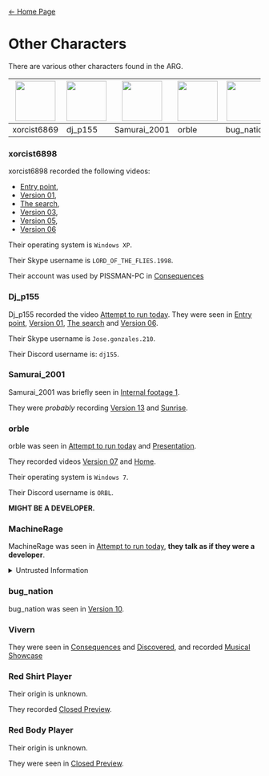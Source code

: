 [← Home Page](../README.md)

# Other Characters
There are various other characters found in the ARG.

| <img src="https://lh6.googleusercontent.com/2nMnHlIHQJklXsjbqo9vnvsds1xNRWG0_OvEwx4zRzQ2MPUeU76UrDUbdHxz0lgZAjjRou5O7U_J6M0lho8S-XhiB0Bt1F338UCYhvfVHpo1v7ZO2chHlUYb7I-24uv3tyPcC-k4lw3aJka9ynG7" width="80"> | <img src="https://lh6.googleusercontent.com/WxrXMy01ehB1EyR646As40gaCf8Ya3YvaYILgQMg70PNCQ1U8fQnzeZR_DL-LN6VQUC77KhjwNX7wrt3IbKR2NBvxgBw6XG8mzsBTycJjcrt_wG7gzhoEAoaFeOAd6EABHaJPXGvftp2h5VtJpm1" width="80"> | <img src="https://lh3.googleusercontent.com/A9wOZprfWQsHE8R_U-h7bFmtXgu_xYnPHlqo7q4D2rtoXrL5_MYStE8aaInCvok28Lu792LAi6xpZHFurcgG6YBIvs7zD824i4flStUMnlrRirIVvxFr4Zv6hQcAY5gcYfXOh07SyW1NXL5aZw" width="80"> | <img src="https://lh5.googleusercontent.com/JqiSEMg8pu45pI9lqx7wKb-wqoi7L7O_mlAMr81x3PXbXrNwjW0_Q9judJVipWAFGXlvQUALfEE_U0JX-lVpx9zsre_jkrln6aEk4Rf4ckagHKGJhhtP-Vz7dk-rvOsGld9lluKscuk4QYD-iOewEg" width="80"> | <img src="https://lh3.googleusercontent.com/n-RkfClmbXHR_a6iEBRTo4VR0QjKjFh-nTvV4cSaJxYPxxk8vjQent60eQo7TBVcg8CmiUsnjZgy6WbFk80otcEPT894cEBitzES5eoejzr38OpRp0a7J5CtOOCUJ1C6fuMFd4di1_w7BNgEJuRpFw" width="80"> | <img src="https://lh5.googleusercontent.com/rb0mca6SYtg3_EwAWhWPsU6qwyEPSpm7VYIRKPJJWbvbEeDKQn39QBSKQ6dY0hPPV0hJ7tS9r4K-TVteutJfIvK9TwdxbUgW9KN3f4EOXBLtAIE2T4hz7iDqmGoBhzMsf8WlkHWnePmQxN1vGA" width="80"> | <img src="https://lh6.googleusercontent.com/Qi_aKTxszrdESjO4E0kgeg-QHmoospBDCrEaQ-ohiBiEZWEsIDmwbJuc-_TkPAg1OUI8PaWr7BYP9SRkIq72KVcVkWQpwaj1ls00KqKpJebtlZAKEprzcN0PRkbm9fD7RGSRaj20ROKqdZ77DiZ1" width="80"> | <img src="https://lh3.googleusercontent.com/y28G0WJ-yrO9nbn3XnmSugJu2lr7rYJXmZbGXpn0Wbvhwxg8a0kPEiZPg6ddR03XFnvXSDAIv3FYQpNvgraYwDEiSxyns8yQzUPAlS1EJMrujkNUVpeVCyDOmzcOCmHvN3XJ-AofkbKuvtKHPmFg" width="80"> |
| ----------- | ----------- | ---------------- | --------- | ----------- | ----------- | ----------- | ----------- |
| xorcist6869 | dj_p155     | Samurai_2001     | orble     | bug_nation  | Red Shirt   | Red Body    | information |

### xorcist6898
xorcist6898 recorded the following videos:
* [Entry point](../videos/entry-point.md),
* [Version 01](../videos/version-01.md),
* [The search](../videos/the-search.md),
* [Version 03](../videos/version-03.md),
* [Version 05](../videos/version-05.md),
* [Version 06](../videos/version-06.md)

Their operating system is `Windows XP`.

Their Skype username is `LORD_OF_THE_FLIES.1998`.

Their account was used by PISSMAN-PC in [Consequences](../videos/consequences.md)

### Dj_p155
Dj_p155 recorded the video [Attempt to run today](../videos/attempt-to-run-today.md).
They were seen in [Entry point](../videos/entry-point.md), [Version 01](../videos/), [The search](../videos/the-search.md) and [Version 06](../videos/version-06.md).

Their Skype username is `Jose.gonzales.210`.

Their Discord username is: `dj155`.

### Samurai_2001
Samurai_2001 was briefly seen in [Internal footage 1](../videos/internal-footage-1.md).

They were *probably* recording [Version 13](../videos/version-13.md) and [Sunrise](../videos/sunrise.md).

### orble
orble was seen in [Attempt to run today](../videos/attempt-to-run-today.md) and [Presentation](../videos/presentation.md).

They recorded videos [Version 07](../videos/version-07.md) and [Home](/videos/home.md).

Their operating system is `Windows 7`.

Their Discord username is `ORBL`.

**MIGHT BE A DEVELOPER.**

### MachineRage
MachineRage was seen in [Attempt to run today](../videos/attempt-to-run-today.md), **they talk as if they were a developer**.

<details>
    <summary>Untrusted Information</summary>
    Some people say that MachineRage is a developer.
    This is currently unknown and should be disregarded.
</details>

### bug_nation
bug_nation was seen in [Version 10](../videos/version-10.md).

### Vivern
They were seen in [Consequences](../videos/consequences.md) and [Discovered](../videos/discovered.md), and recorded [Musical Showcase](/videos/musical-showcase.md)

### Red Shirt Player
Their origin is unknown.

They recorded [Closed Preview](../videos/closed-preview.md).

### Red Body Player
Their origin is unknown.

They were seen in [Closed Preview](../videos/closed-preview.md).
